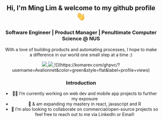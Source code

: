 <div align="center">
  <h2> 
    Hi, I'm Ming Lim & welcome to my github profile <img src="https://raw.githubusercontent.com/ABSphreak/ABSphreak/master/gifs/Hi.gif" width="30px">
  </h2>
</div>

<div align="center">
  <h3>
    Software Engineer | Product Manager | Penultimate Computer Science @ NUS
  </h3>
  <p>
    With a love of building products and automating processes, I hope to make a difference in our world one small step at a time :)
  </p>
</div>
<div style="text-align:center">
  <p align="center">
    <!-- [<img align="left" alt="<my website>.com" src="https://raw.githubusercontent.com/iconic/open-iconic/master/svg/globe.svg" />][website] -->
    <a href = https://www.linkedin.com/in/minglim/>
      <img src="https://img.shields.io/badge/linkedin-%230077B5.svg?&style=for-the-badge&logo=linkedin&logoColor=white" />
    </a>
    <a href = mailto:minglim@comp.nus.edu.sg>
      <img src="https://img.shields.io/badge/Gmail-D14836?style=for-the-badge&logo=gmail&logoColor=white" />
    </a>
    <!-- [<img align="left" alt="Avalionnet | Medium" src="https://img.shields.io/badge/medium-%2312100E.svg?&style=for-the-badge&logo=medium&logoColor=white" />][medium] -->
    <a>
      ![](https://komarev.com/ghpvc/?username=Avalionnet&color=green&style=flat&label=profile+views)
    </a>
  </p>

<!--
**Avalionnet/Avalionnet** is a ✨ _special_ ✨ repository because its `README.md` (this file) appears on your GitHub profile. -->

### Introduction
- 👨‍💻 I’m currently working on web dev and mobile app projects to further my exposure
- 🌱 & am expanding my mastery in react, javascript and R
- 👯 I’m also looking to collaborate on commercial/open-source projects so feel free to reach out to me via LinkedIn or Email!
